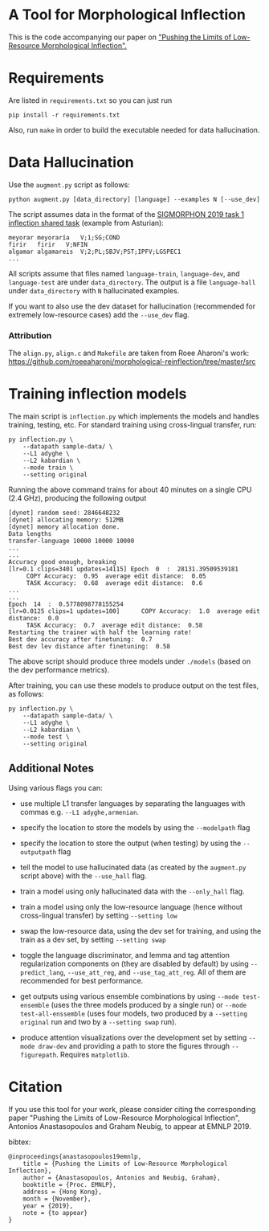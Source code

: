 # A Tool for Morphological Inflection

This is the code accompanying our paper on ["Pushing the Limits of Low-Resource Morphological Inflection".](https://arxiv.org/pdf/1908.05838.pdf)

# Requirements

Are listed in `requirements.txt` so you can just run
~~~
pip install -r requirements.txt
~~~

Also, run `make` in order to build the executable needed for data hallucination.

# Data Hallucination

Use the `augment.py` script as follows:
~~~
python augment.py [data_directory] [language] --examples N [--use_dev]
~~~

The script assumes data in the format of the [SIGMORPHON 2019 task 1 inflection shared task](https://sigmorphon.github.io/sharedtasks/2019/task1/) (example from Asturian):
~~~
meyorar	meyoraría	V;1;SG;COND
firir	firir	V;NFIN
algamar	algamareis	V;2;PL;SBJV;PST;IPFV;LGSPEC1
...
~~~

All scripts assume that files named `language-train`, `language-dev`, and `language-test` are under `data_directory`.
The output is a file `language-hall` under `data_directory` with `N` hallucinated examples.

If you want to also use the dev dataset for hallucination (recommended for extremely low-resource cases) add the `--use_dev` flag.

### Attribution
The `align.py`, `align.c` and `Makefile` are taken from Roee Aharoni's work: https://github.com/roeeaharoni/morphological-reinflection/tree/master/src

# Training inflection models

The main script is `inflection.py` which implements the models and handles training, testing, etc.
For standard training using cross-lingual transfer, run:
~~~
py inflection.py \
	--datapath sample-data/ \
	--L1 adyghe \
	--L2 kabardian \
	--mode train \
	--setting original
~~~

Running the above command trains for about 40 minutes on a single CPU (2.4 GHz), producing the following output

~~~
[dynet] random seed: 2846648232
[dynet] allocating memory: 512MB
[dynet] memory allocation done.
Data lengths
transfer-language 10000 10000 10000
...
...
Accuracy good enough, breaking
[lr=0.1 clips=3401 updates=14115] Epoch  0  :  28131.39509539181
	 COPY Accuracy:  0.95  average edit distance:  0.05
	 TASK Accuracy:  0.68  average edit distance:  0.6
...
...
Epoch  14  :  0.5778098778155254
[lr=0.0125 clips=1 updates=100] 	 COPY Accuracy:  1.0  average edit distance:  0.0
	 TASK Accuracy:  0.7  average edit distance:  0.58
Restarting the trainer with half the learning rate!
Best dev accuracy after finetuning:  0.7
Best dev lev distance after finetuning:  0.58
~~~
The above script should produce three models under `./models` (based on the dev performance metrics).

After training, you can use these models to produce output on the test files, as follows:
~~~
py inflection.py \
	--datapath sample-data/ \
	--L1 adyghe \
	--L2 kabardian \
	--mode test \
	--setting original
~~~

## Additional Notes

Using various flags you can:

* use multiple L1 transfer languages by separating the languages with commas e.g. `--L1 adyghe,armenian`.

* specify the location to store the models by using the `--modelpath` flag

* specify the location to store the output (when testing) by using the `--outputpath` flag

* tell the model to use hallucinated data (as created by the `augment.py` script above) with the `--use_hall` flag.

* train a model using only hallucinated data with the `--only_hall` flag.

* train a model using only the low-resource language (hence without cross-lingual transfer) by setting `--setting low`

* swap the low-resource data, using the dev set for training, and using the train as a dev set, by setting `--setting swap`

* toggle the language discriminator, and lemma and tag attention regularization components on (they are disabled by default) by using `--predict_lang`, `--use_att_reg`, and `--use_tag_att_reg`. All of them are recommended for best performance.

* get outputs using various ensemble combinations by using `--mode test-ensemble` (uses the three models produced by a single run) or `--mode test-all-enssemble` (uses four models, two produced by a `--setting original` run and two by a `--setting swap` run).

* produce attention visualizations over the development set by setting `--mode draw-dev` and providing a path to store the figures through `--figurepath`. Requires `matplotlib`.


# Citation
If you use this tool for your work, please consider citing the corresponding paper "Pushing the Limits of Low-Resource Morphological Inflection", Antonios Anastasopoulos and Graham Neubig, to appear at EMNLP 2019.

bibtex:
~~~
@inproceedings{anastasopoulos19emnlp,
    title = {Pushing the Limits of Low-Resource Morphological Inflection},
    author = {Anastasopoulos, Antonios and Neubig, Graham},
    booktitle = {Proc. EMNLP},
    address = {Hong Kong},
    month = {November},
    year = {2019},
    note = {to appear}
}
~~~

